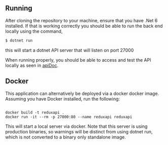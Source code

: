 ## Running
After cloning the repository to your machine, ensure that you have .Net 6 installed. If that is working correctly you should be able to run the back end locally using the command, 

```bash
$ dotnet run
```
this will start a dotnet API server that will listen on port 27000

When running properly, you should be able to access and test the API locally as seen in [apiDoc](./APIDocumentation.md).
    
## Docker
This application can alternatively be deployed via a docker docker image. Assuming you have Docker installed, run the following:

````

docker build -t reduxapi .
docker run -it --rm -p 27000:80 --name reduxapi reduxapi

````
This will start a local server via docker. Note that this server is using production binaries, so warnings will be distinct from using dotnet run, which is not converted to
a binary only standalone image. 